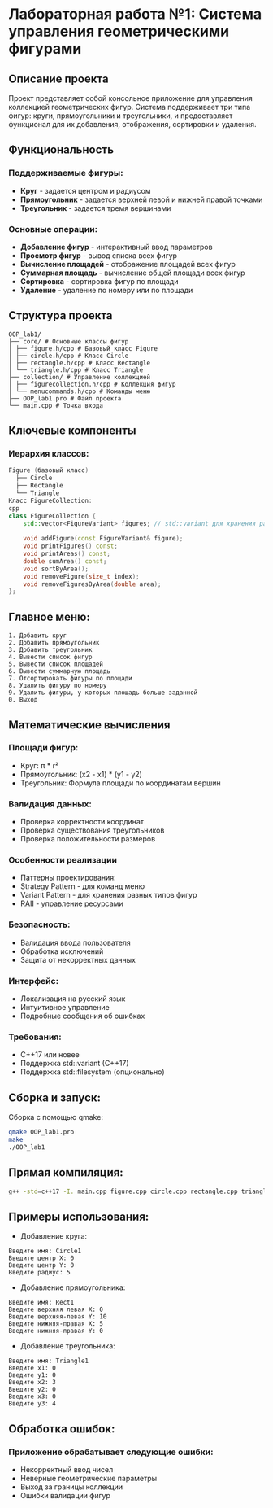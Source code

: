 # Лабораторная работа №1: Система управления геометрическими фигурами

## Описание проекта

Проект представляет собой консольное приложение для управления коллекцией геометрических фигур. Система поддерживает три типа фигур: круги, прямоугольники и треугольники, и предоставляет функционал для их добавления, отображения, сортировки и удаления.

## Функциональность

### Поддерживаемые фигуры:
- **Круг** - задается центром и радиусом
- **Прямоугольник** - задается верхней левой и нижней правой точками  
- **Треугольник** - задается тремя вершинами

### Основные операции:
- **Добавление фигур** - интерактивный ввод параметров
- **Просмотр фигур** - вывод списка всех фигур
- **Вычисление площадей** - отображение площадей всех фигур
- **Суммарная площадь** - вычисление общей площади всех фигур
- **Сортировка** - сортировка фигур по площади
- **Удаление** - удаление по номеру или по площади

## Структура проекта
```
OOP_lab1/
├── core/ # Основные классы фигур
│ ├── figure.h/cpp # Базовый класс Figure
│ ├── circle.h/cpp # Класс Circle
│ ├── rectangle.h/cpp # Класс Rectangle
│ └── triangle.h/cpp # Класс Triangle
├── collection/ # Управление коллекцией
│ ├── figurecollection.h/cpp # Коллекция фигур
│ └── menucommands.h/cpp # Команды меню
├── OOP_lab1.pro # Файл проекта
└── main.cpp # Точка входа
```

## Ключевые компоненты

### Иерархия классов:
```cpp
Figure (базовый класс)
  ├── Circle
  ├── Rectangle
  └── Triangle
Класс FigureCollection:
cpp
class FigureCollection {
    std::vector<FigureVariant> figures; // std::variant для хранения разных типов
    
    void addFigure(const FigureVariant& figure);
    void printFigures() const;
    void printAreas() const;
    double sumArea() const;
    void sortByArea();
    void removeFigure(size_t index);
    void removeFiguresByArea(double area);
};
```
## Главное меню:
```text
1. Добавить круг
2. Добавить прямоугольник  
3. Добавить треугольник
4. Вывести список фигур
5. Вывести список площадей
6. Вывести суммарную площадь
7. Отсортировать фигуры по площади
8. Удалить фигуру по номеру
9. Удалить фигуры, у которых площадь больше заданной
0. Выход
```
## Математические вычисления
### Площади фигур:
- Круг: π * r²
- Прямоугольник: (x2 - x1) * (y1 - y2)
- Треугольник: Формула площади по координатам вершин

### Валидация данных:
- Проверка корректности координат
- Проверка существования треугольников
- Проверка положительности размеров

### Особенности реализации
- Паттерны проектирования:
- Strategy Pattern - для команд меню
- Variant Pattern - для хранения разных типов фигур
- RAII - управление ресурсами

### Безопасность:
- Валидация ввода пользователя
- Обработка исключений
- Защита от некорректных данных

### Интерфейс:
- Локализация на русский язык
- Интуитивное управление
- Подробные сообщения об ошибках

### Требования:
- C++17 или новее
- Поддержка std::variant (C++17)
- Поддержка std::filesystem (опционально)

## Сборка и запуск:
Сборка с помощью qmake:
```bash
qmake OOP_lab1.pro
make
./OOP_lab1
```
## Прямая компиляция:
```bash
g++ -std=c++17 -I. main.cpp figure.cpp circle.cpp rectangle.cpp triangle.cpp figurecollection.cpp menucommands.cpp -o geometry_app
```
## Примеры использования:
- Добавление круга:
```text
Введите имя: Circle1
Введите центр X: 0
Введите центр Y: 0  
Введите радиус: 5
```
- Добавление прямоугольника:
```text
Введите имя: Rect1
Введите верхняя левая X: 0
Введите верхняя-левая Y: 10
Введите нижняя-правая X: 5
Введите нижняя-правая Y: 0
```
- Добавление треугольника:
```text
Введите имя: Triangle1
Введите x1: 0
Введите y1: 0
Введите x2: 3
Введите y2: 0  
Введите x3: 0
Введите y3: 4
```
## Обработка ошибок:
### Приложение обрабатывает следующие ошибки:
- Некорректный ввод чисел
- Неверные геометрические параметры
- Выход за границы коллекции
- Ошибки валидации фигур
